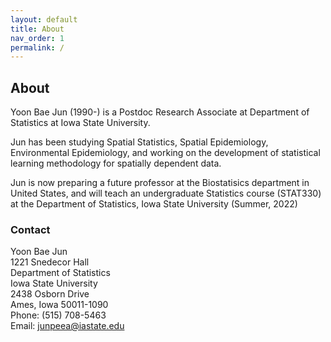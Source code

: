 ```yaml
---
layout: default
title: About
nav_order: 1
permalink: /
---
```


## About

Yoon Bae Jun (1990-) is a Postdoc Research Associate at Department of Statistics at Iowa State University.

Jun has been studying Spatial Statistics, Spatial Epidemiology, Environmental Epidemiology, and working on the development of statistical learning methodology for spatially dependent data.

Jun is now preparing a future professor at the Biostatisics department in United States, and will teach an undergraduate Statistics course (STAT330) at the Department of Statistics, Iowa State University (Summer, 2022)


### Contact

Yoon Bae Jun\
1221 Snedecor Hall \
Department of Statistics\
Iowa State University\
2438 Osborn Drive\
Ames, Iowa 50011-1090\
Phone: (515) 708-5463\
Email: junpeea@iastate.edu
